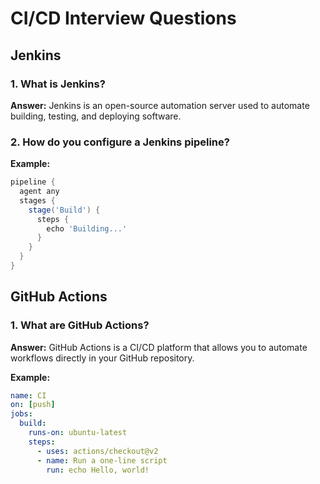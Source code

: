 # CI/CD Interview Questions

## Jenkins

### 1. What is Jenkins?
**Answer:**
Jenkins is an open-source automation server used to automate building, testing, and deploying software.

### 2. How do you configure a Jenkins pipeline?
**Example:**
```groovy
pipeline {
  agent any
  stages {
    stage('Build') {
      steps {
        echo 'Building...'
      }
    }
  }
}
```

## GitHub Actions

### 1. What are GitHub Actions?
**Answer:**
GitHub Actions is a CI/CD platform that allows you to automate workflows directly in your GitHub repository.

**Example:**
```yaml
name: CI
on: [push]
jobs:
  build:
    runs-on: ubuntu-latest
    steps:
      - uses: actions/checkout@v2
      - name: Run a one-line script
        run: echo Hello, world!
```
